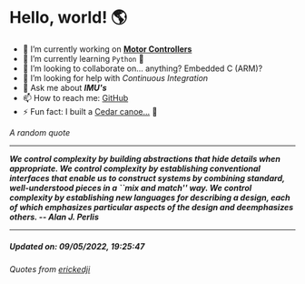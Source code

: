 # Hello, world! 🌎


- 🔧 I’m currently working on [**Motor Controllers**](https://github.com/kyleRhess/MicroMotor)
- 🌱 I’m currently learning `Python` **🐍**
- 👯 I’m looking to collaborate on... anything? Embedded C (ARM)?
- 🤔 I’m looking for help with *Continuous Integration*
- 💬 Ask me about ***IMU's***
- 📫 How to reach me: [GitHub](https://github.com/kyleRhess)
- ⚡ Fun fact: I built a [Cedar canoe...](https://kylerhess.github.io/canoe.html) 🛶

_A random quote_
___
***We control complexity by building abstractions that hide details when
appropriate. We control complexity by establishing conventional
interfaces that enable us to construct systems by combining standard,
well-understood pieces in a ``mix and match'' way. We control complexity
by establishing new languages for describing a design, each of which
emphasizes particular aspects of the design and deemphasizes others.
-- Alan J. Perlis***
___
##### Updated on: 09/05/2022, 19:25:47
###### Quotes from [erickedji](https://gist.github.com/erickedji/68802)